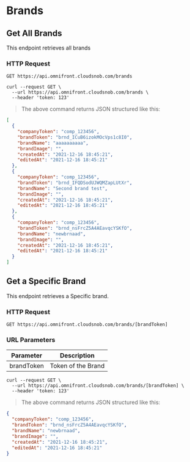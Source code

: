 # Brands

## Get All Brands

This endpoint retrieves all brands

### HTTP Request

`GET https://api.omnifront.cloudsnob.com/brands`

```shell
curl --request GET \
  --url https://api.omnifront.cloudsnob.com/brands \
  --header 'token: 123'
```

> The above command returns JSON structured like this:

```json
[
  {
    "companyToken": "comp_123456",
    "brandToken": "brnd_ICuB6izokMOcVps1c8I0",
    "brandName": "aaaaaaaaaa",
    "brandImage": "",
    "createdAt": "2021-12-16 18:45:21",
    "editedAt": "2021-12-16 18:45:21"
  },
  {
    "companyToken": "comp_123456",
    "brandToken": "brnd_IFQDSodUJWQMZapLUtXr",
    "brandName": "Second brand test",
    "brandImage": "",
    "createdAt": "2021-12-16 18:45:21",
    "editedAt": "2021-12-16 18:45:21"
  },
  {
    "companyToken": "comp_123456",
    "brandToken": "brnd_nsFrcZ5A4AEavqcYSKfO",
    "brandName": "newbrnaad",
    "brandImage": "",
    "createdAt": "2021-12-16 18:45:21",
    "editedAt": "2021-12-16 18:45:21"
  }
]
```

## Get a Specific Brand

This endpoint retrieves a Specific brand.

### HTTP Request

`GET https://api.omnifront.cloudsnob.com/brands/[brandToken]`

### URL Parameters

| Parameter  | Description        |
| ---------- | ------------------ |
| brandToken | Token of the Brand |

```shell
curl --request GET \
  --url https://api.omnifront.cloudsnob.com/brands/[brandToken] \
  --header 'token: 123'
```

> The above command returns JSON structured like this:

```json
{
  "companyToken": "comp_123456",
  "brandToken": "brnd_nsFrcZ5A4AEavqcYSKfO",
  "brandName": "newbrnaad",
  "brandImage": "",
  "createdAt": "2021-12-16 18:45:21",
  "editedAt": "2021-12-16 18:45:21"
}
```
